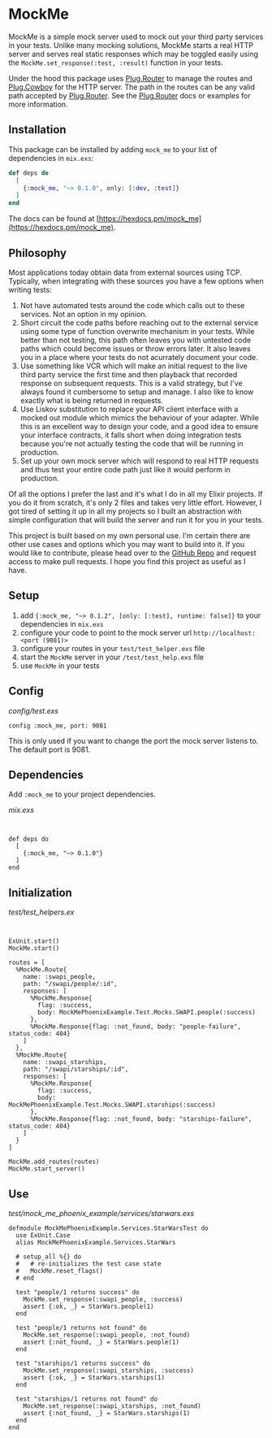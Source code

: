 # MockMe

MockMe is a simple mock server used to mock out your third party services in your tests. Unlike many mocking
solutions, MockMe starts a real HTTP server and serves real static responses which may be toggled easily using
the `MockMe.set_response(:test, :result)` function in your tests.

Under the hood this package uses [Plug.Router](https://hexdocs.pm/plug/Plug.Router.html) to manage the routes
and [Plug.Cowboy](https://hexdocs.pm/plug_cowboy/Plug.Cowboy.html) for the HTTP server.
The path in the routes can be any valid path accepted by [Plug.Router](https://hexdocs.pm/plug/Plug.Router.html).
See the [Plug.Router](https://hexdocs.pm/plug/Plug.Router.html) docs or examples for more information.

## Installation

This package can be installed
by adding `mock_me` to your list of dependencies in `mix.exs`:

```elixir
def deps do
  [
    {:mock_me, "~> 0.1.0", only: [:dev, :test]}
  ]
end
```

The docs can be found at [https://hexdocs.pm/mock_me](https://hexdocs.pm/mock_me).

  ## Philosophy

  Most applications today obtain data from external sources using TCP. Typically, when integrating with these sources
  you have a few options when writing tests:

  1. Not have automated tests around the code which calls out to these services. Not an option in my opinion.
  1. Short circuit the code paths before reaching out to the external service using some type of function overwrite mechanism
  in your tests. While better than not testing, this path often leaves you with untested code paths which could become issues or throw errors later. It also leaves you
  in a place where your tests do not acurrately document your code.
  1. Use something like VCR which will make an initial request to the live third party service the first time and then playback that
  recorded response on subsequent requests. This is a valid strategy, but I've always found it cumbersome to setup and manage. I also like to know
  exactly what is being returned in requests.
  1. Use Liskov substitution to replace your API client interface with a mocked out module which mimics the behaviour of your adapter. While this is an excellent way
  to design your code, and a good idea to ensure your interface contracts, it falls short when doing integration tests because you're not actually testing the code
  that will be running in production.
  1. Set up your own mock server which will respond to real HTTP requests and thus test your entire code path just like it would perform in production.

  Of all the options I prefer the last and it's what I do in all my Elixir projects. If you do it from scratch, it's only 2 files and takes very little
  effort. However, I got tired of setting it up in all my projects so I built an abstraction with simple configuration that will build the server and run
  it for you in your tests.

  This project is built based on my own personal use. I'm certain there are other use cases and options which you may want to build into it.
  If you would like to contribute, please head over to the [GitHub Repo](https://github.com/nbriar/mock_me) and request access to make pull requests.
  I hope you find this project as useful as I have.


  ## Setup

  1. add `{:mock_me, "~> 0.1.2", [only: [:test], runtime: false]}` to your dependencies in `mix.exs`
  1. configure your code to point to the mock server url `http://localhost:<port (9081)>`
  1. configure your routes in your `test/test_helper.exs` file
  1. start the `MockMe` server in your `/test/test_help.exs` file
  1. use `MockMe` in your tests

  ## Config

  _config/test.exs_

  ```
  config :mock_me, port: 9081
  ```

  This is only used if you want to change the port the mock server listens to. The default port is 9081.

  ## Dependencies

  Add `:mock_me` to your project dependencies.

_mix.exs_

```


def deps do
  [
    {:mock_me, "~> 0.1.0"}
  ]
end
  ```

  ## Initialization


_test/test_helpers.ex_

```


ExUnit.start()
MockMe.start()

routes = [
  %MockMe.Route{
    name: :swapi_people,
    path: "/swapi/people/:id",
    responses: [
      %MockMe.Response{
        flag: :success,
        body: MockMePhoenixExample.Test.Mocks.SWAPI.people(:success)
      },
      %MockMe.Response{flag: :not_found, body: "people-failure", status_code: 404}
    ]
  },
  %MockMe.Route{
    name: :swapi_starships,
    path: "/swapi/starships/:id",
    responses: [
      %MockMe.Response{
        flag: :success,
        body: MockMePhoenixExample.Test.Mocks.SWAPI.starships(:success)
      },
      %MockMe.Response{flag: :not_found, body: "starships-failure", status_code: 404}
    ]
  }
]

MockMe.add_routes(routes)
MockMe.start_server()
```

## Use

_test/mock_me_phoenix_example/services/starwars.exs_

```
defmodule MockMePhoenixExample.Services.StarWarsTest do
  use ExUnit.Case
  alias MockMePhoenixExample.Services.StarWars

  # setup_all %{} do
  #   # re-initializes the test case state
  #   MockMe.reset_flags()
  # end

  test "people/1 returns success" do
    MockMe.set_response(:swapi_people, :success)
    assert {:ok, _} = StarWars.people(1)
  end

  test "people/1 returns not found" do
    MockMe.set_response(:swapi_people, :not_found)
    assert {:not_found, _} = StarWars.people(1)
  end

  test "starships/1 returns success" do
    MockMe.set_response(:swapi_starships, :success)
    assert {:ok, _} = StarWars.starships(1)
  end

  test "starships/1 returns not found" do
    MockMe.set_response(:swapi_starships, :not_found)
    assert {:not_found, _} = StarWars.starships(1)
  end
end
```


